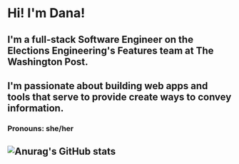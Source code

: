 # Hi! I'm Dana! 
## I'm a full-stack Software Engineer on the Elections Engineering's Features team at The Washington Post. 
## I'm passionate about building web apps and tools that serve to provide create ways to convey information.

### Pronouns: she/her

## ![Anurag's GitHub stats](https://github-readme-stats.vercel.app/api?username=danacassidy&count_private=true)


<!--
**danacassidy/danacassidy** is a ✨ _special_ ✨ repository because its `README.md` (this file) appears on your GitHub profile.

Here are some ideas to get you started:

- 🔭 I’m currently working on ...
- 🌱 I’m currently learning ...
- 👯 I’m looking to collaborate on ...
- 🤔 I’m looking for help with ...
- 💬 Ask me about ...
- 📫 How to reach me: ...
- 😄 Pronouns: ...
- ⚡ Fun fact: ...
-->

